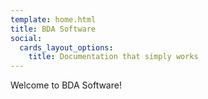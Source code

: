```yaml
---
template: home.html
title: BDA Software
social:
  cards_layout_options:
    title: Documentation that simply works
---
```


Welcome to BDA Software!

